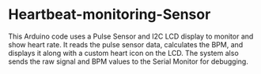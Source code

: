 # Heartbeat-monitoring-Sensor
This Arduino code uses a Pulse Sensor and I2C LCD display to monitor and show heart rate. It reads the pulse sensor data, calculates the BPM, and displays it along with a custom heart icon on the LCD. The system also sends the raw signal and BPM values to the Serial Monitor for debugging.
